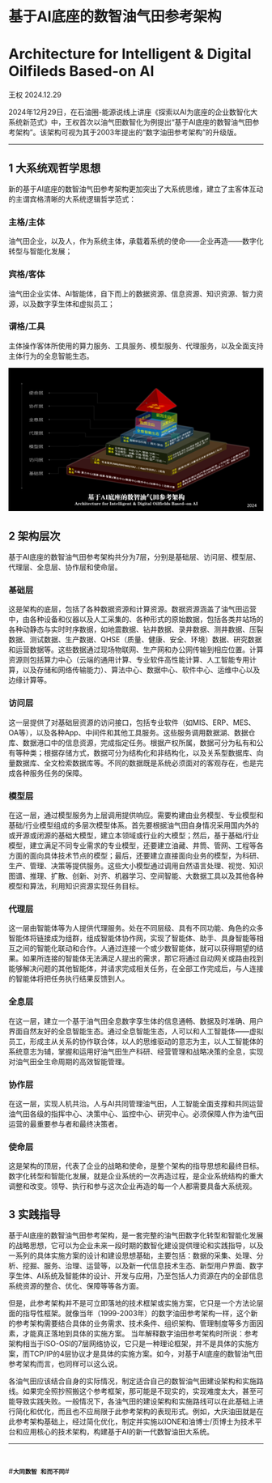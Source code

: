 # 基于AI底座的数智油气田参考架构
# Architecture for Intelligent & Digital Oilfileds Based-on AI

王权 2024.12.29

2024年12月29日，在石油圈-能源说线上讲座《探索以AI为底座的企业数智化大系统新范式》中，王权首次以油气田数智化为例提出“基于AI底座的数智油气田参考架构”。该架构可视为其于2003年提出的“数字油田参考架构”的升级版。

----------


## 1 大系统观哲学思想
新的基于AI底座的数智油气田参考架构更加突出了大系统思维，建立了主客体互动的主谓宾格清晰的大系统逻辑哲学范式：
### 主格/主体
油气田企业，以及人，作为系统主体，承载着系统的使命——企业再造——数字化转型与智能化发展；
### 宾格/客体
油气田企业实体、AI智能体，自下而上的数据资源、信息资源、知识资源、智力资源，以及数字孪生体和虚拟员工；
### 谓格/工具
主体操作客体所使用的算力服务、工具服务、模型服务、代理服务，以及全面支持主体行为的全息智能生态。

<img alt="AIDOBAI Pic" src="AIDOBAI.png">


## 2 架构层次
基于AI底座的数智油气田参考架构共分为7层，分别是基础层、访问层、模型层、代理层、全息层、协作层和使命层。

### 基础层
这是架构的底层，包括了各种数据资源和计算资源。数据资源涵盖了油气田运营中，由各种设备和仪器以及人工采集的、各种形式的原始数据，包括各类井站场的各种动静态与实时时序数据，如地震数据、钻井数据、录井数据、测井数据、压裂数据、测试数据、生产数据、QHSE（质量、健康、安全、环境）数据、研究数据和运营数据等。这些数据通过现场物联网、生产网和办公网传输到相应位置。计算资源则包括算力中心（云端的通用计算、专业软件高性能计算、人工智能专用计算，以及存储和网络传输能力）、算法中心、数据中心、软件中心、运维中心以及边缘计算等。

### 访问层
这一层提供了对基础层资源的访问接口，包括专业软件（如MIS、ERP、MES、OA等），以及各种App、中间件和其他工具服务。这些服务调用数据湖、数据仓库、数据港口中的信息资源，完成指定任务。根据产权所属，数据可分为私有和公有等种类；根据存储方式，数据可分为结构化和非结构化，以及关系型数据库、向量数据库、全文检索数据库等。不同的数据既是系统必须面对的客观存在，也是完成各种服务任务的保障。

### 模型层
在这一层，通过模型服务为上层调用提供响应。需要构建由业务模型、专业模型和基础/行业模型组成的多层次模型体系。首先要根据油气田自身情况采用国内外的或开源或闭源的基础大模型，建立本领域或行业的大模型；然后，基于基础/行业模型，建立满足不同专业需求的专业模型，还要建立油藏、井筒、管网、工程等各方面的面向具体技术节点的模型；最后，还要建立直接面向业务的模型，为科研、生产、管理、决策等提供服务。这些大小模型通过调用自然语言处理、视觉、知识图谱、推理、扩散、创新、对齐、机器学习、空间智能、大数据工具以及其他各种模型和算法，利用知识资源实现任务目标。

### 代理层
这一层由智能体等为人提供代理服务。处在不同层级、具有不同功能、角色的众多智能体将链接成为组群，组成智能体协作网，实现了智能体、助手、具身智能等相互之间的智能化联动和合作。人通过连接一个或少数智能体，就可以获得期望的结果。如果所连接的智能体无法满足人提出的需求，那它将通过自动网关或路由找到能够解决问题的其他智能体，并请求完成相关任务，在全部工作完成后，与人连接的智能体将把任务执行结果反馈到人。

### 全息层
在这一层，建立一个基于油气田全息数字孪生体的信息通畅、数据及时准确、用户界面自然友好的全息智能生态。通过全息智能生态，人可以和人工智能体——虚拟员工，形成主从关系的协作联合体，以人的思维驱动的意志为主，以人工智能体的系统意志为辅，掌握和运用好油气田生产科研、经营管理和战略决策的全息，实现对油气田全生命周期的高效智能管理。

### 协作层
在这一层，实现人机共治。人与AI共同管理油气田，人工智能全面支撑和共同运营油气田各级的指挥中心、决策中心、监控中心、研究中心。必须保障人作为油气田运营的最重要参与者和最终决策者。

### 使命层
这是架构的顶层，代表了企业的战略和使命，是整个架构的指导思想和最终目标。数字化转型和智能化发展，就是企业系统的一次再造过程，是企业系统结构的重大调整和改变。领导、执行和参与这次企业再造的每一个人都需要具备大系统观。

## 3 实践指导
基于AI底座的数智油气田参考架构，是一套完整的油气田数字化转型和智能化发展的战略思想，它可以为企业未来一段时期的数智化建设提供理论和实践指导，以及一系列的具体实施方案的设计和建设思想基础，主要包括：数据的采集、处理、分析、挖掘、服务、治理、运营等，以及新一代信息技术生态、新型用户界面、数字孪生体、AI系统及智能体的设计、开发与应用，乃至包括人力资源在内的全部信息系统资源的整合、优化、保障等等各方面。

但是，此参考架构并不是可立即落地的技术框架或实施方案，它只是一个方法论层面的指导性框架。就像当年（1999-2003年）的数字油田参考架构一样，这个新的参考架构需要结合具体的业务需求、技术条件、组织架构、管理制度等多方面因素，才能真正落地到具体的实施方案。 当年解释数字油田参考架构时所说：参考架构相当于ISO-OSI的7层网络协议，它只是一种理论框架，并不是具体的实施方案，而TCP/IP的4层协议才是具体的实施方案。如今，对基于AI底座的数智油气田参考架构而言，也同样可以这么说。

各油气田应该结合自身的实际情况，制定适合自己的数智油气田建设架构和实施路线。如果完全照抄照搬这个参考框架，那可能是不现实的，实现难度太大，甚至可能导致实践失败。一般情况下，各油气田的建设架构和实施路线可以在此基础上进行简化和优化，而且也不应局限于此参考架构的表现形式。例如，大庆油田就是在此参考架构基础上，经过简化优化，制定并实施以IONE和油博士/页博士为技术平台和应用核心的技术架构，构建基于AI的新一代数智油田大系统。

----------

<br>

#**`大同数智 和而不同`**#

<br><br>